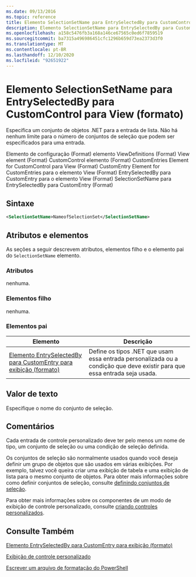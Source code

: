 ```yaml
---
ms.date: 09/13/2016
ms.topic: reference
title: Elemento SelectionSetName para EntrySelectedBy para CustomControl para View (formato)
description: Elemento SelectionSetName para EntrySelectedBy para CustomControl para View (formato)
ms.openlocfilehash: a158c5476fb3a168a146ce67565c0ed6f7859519
ms.sourcegitcommit: ba7315a496986451cfc1296b659d73ea2373d3f0
ms.translationtype: MT
ms.contentlocale: pt-BR
ms.lasthandoff: 12/10/2020
ms.locfileid: "92651922"
---
```

# <a name="selectionsetname-element-for-entryselectedby-for-customcontrol-for-view-format"></a>Elemento SelectionSetName para EntrySelectedBy para CustomControl para View (formato)

Especifica um conjunto de objetos .NET para a entrada de lista. Não há nenhum limite para o número de conjuntos de seleção que podem ser especificados para uma entrada.

Elemento de configuração (Format) elemento ViewDefinitions (Format) View element (Format) CustomControl elemento (Format) CustomEntries Element for CustomControl para View (Format) CustomEntry Element for CustomEntries para o elemento View (Format) EntrySelectedBy para CustomEntry para o elemento View (Format) SelectionSetName para EntrySelectedBy para CustomEntry (Format)

## <a name="syntax"></a>Sintaxe

```xml
<SelectionSetName>NameofSelectionSet</SelectionSetName>
```

## <a name="attributes-and-elements"></a>Atributos e elementos

As seções a seguir descrevem atributos, elementos filho e o elemento pai do `SelectionSetName` elemento.

### <a name="attributes"></a>Atributos

nenhuma.

### <a name="child-elements"></a>Elementos filho

nenhuma.

### <a name="parent-elements"></a>Elementos pai

|Elemento|Descrição|
|-------------|-----------------|
|[Elemento EntrySelectedBy para CustomEntry para exibição (formato)](./entryselectedby-element-for-customentry-for-customcontrol-for-view-format.md)|Define os tipos .NET que usam essa entrada personalizada ou a condição que deve existir para que essa entrada seja usada.|

## <a name="text-value"></a>Valor de texto

Especifique o nome do conjunto de seleção.

## <a name="remarks"></a>Comentários

Cada entrada de controle personalizado deve ter pelo menos um nome de tipo, um conjunto de seleção ou uma condição de seleção definida.

Os conjuntos de seleção são normalmente usados quando você deseja definir um grupo de objetos que são usados em várias exibições. Por exemplo, talvez você queira criar uma exibição de tabela e uma exibição de lista para o mesmo conjunto de objetos. Para obter mais informações sobre como definir conjuntos de seleção, consulte [definindo conjuntos de seleção](./defining-selection-sets.md).

Para obter mais informações sobre os componentes de um modo de exibição de controle personalizado, consulte [criando controles personalizados](./creating-custom-controls.md).

## <a name="see-also"></a>Consulte Também

[Elemento EntrySelectedBy para CustomEntry para exibição (formato)](./entryselectedby-element-for-customentry-for-customcontrol-for-view-format.md)

[Exibição de controle personalizado](./creating-custom-controls.md)

[Escrever um arquivo de formatação do PowerShell](./writing-a-powershell-formatting-file.md)
